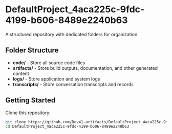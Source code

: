 # DefaultProject_4aca225c-9fdc-4199-b606-8489e2240b63
A structured repository with dedicated folders for organization.

## Folder Structure

- **code/** - Store all source code files
- **artifacts/** - Store build outputs, documentation, and other generated content
- **logs/** - Store application and system logs
- **transcripts/** - Store conversation transcripts and records

## Getting Started

Clone this repository:
```bash
git clone https://github.com/Dev41-artifacts/DefaultProject_4aca225c-9fdc-4199-b606-8489e2240b63
cd DefaultProject_4aca225c-9fdc-4199-b606-8489e2240b63
```
